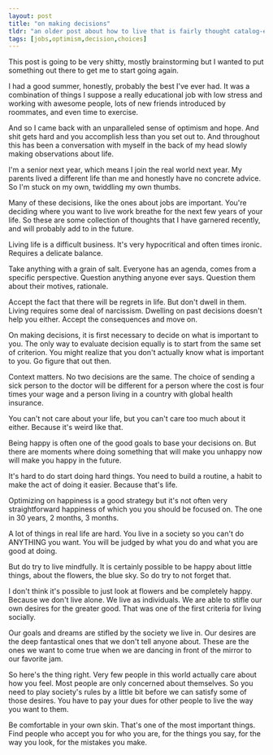 ```yaml
---
layout: post
title: "on making decisions"
tldr: "an older post about how to live that is fairly thought catalog-esque - a lot of advice that sounds right but upon fruther thought is very contradicting."
tags: [jobs,optimism,decision,choices]
---
```


This post is going to be very shitty, mostly brainstorming but I wanted to put something out there to get me to start going again.

I had a good summer, honestly, probably the best I've ever had. It was a combination of things I suppose a really educational job with low stress and working with awesome people, lots of new friends introduced by roommates, and even time to exercise.

And so I came back with an unparalleled sense of optimism and hope. And shit gets hard and you accomplish less than you set out to. And throughout this has been a conversation with myself in the back of my head slowly making observations about life.

I'm a senior next year, which means I join the real world next year. My parents lived a different life than me and honestly have no concrete advice. So I'm stuck on my own, twiddling my own thumbs.

Many of these decisions, like the ones about jobs are important. You're deciding where you want to live work breathe for the next few years of your life. So these are some collection of thoughts that I have garnered recently, and will probably add to in the future.

Living life is a difficult business. It's very hypocritical and often times ironic. Requires a delicate balance.

Take anything with a grain of salt. Everyone has an agenda, comes from a specific perspective. Question anything anyone ever says. Question them about their motives, rationale. 

Accept the fact that there will be regrets in life.
But don't dwell in them. Living requires some deal of narcissism. Dwelling on past decisions doesn't help you either. Accept the consequences and move on. 

On making decisions, it is first necessary to decide on what is important to you. The only way to evaluate decision equally is to start from the same set of criterion. You might realize that you don't actually know what is important to you. Go figure that out then.

Context matters. No two decisions are the same. The choice of sending a sick person to the doctor will be different for a person where the cost is four times your wage and a person living in a country with global health insurance.

You can't not care about your life, but you can't care too much about it either. Because it's weird like that. 

Being happy is often one of the good goals to base your decisions on. But there are moments where doing something that will make you unhappy now will make you happy in the future. 

It's hard to do start doing hard things. You need to build a routine, a habit to make the act of doing it easier. Because that's life.

Optimizing on happiness is a good strategy but it's not often very straightforward happiness of which you you should be focused on. The one in 30 years, 2 months, 3 months.

A lot of things in real life are hard. You live in a society so you can't do ANYTHING you want. You will be judged by what you do and what you are good at doing. 

But do try to live mindfully. It is certainly possible to be happy about little things, about the flowers, the blue sky. So do try to not forget that. 

I don't think it's possible to just look at flowers and be completely happy. Because we don't live alone. We live as individuals. We are able to stifle our own desires for the greater good. That was one of the first criteria for living socially.

Our goals and dreams are stifled by the society we live in. Our desires are the deep fantastical ones that we don't tell anyone about. These are the ones we want to come true when we are dancing in front of the mirror to our favorite jam.

So here's the thing right. Very few people in this world actually care about how you feel. Most people are only concerned about themselves. So you need to play society's rules by a little bit before we can satisfy some of those desires. You have to pay your dues for other people to live the way you want to them.

Be comfortable in your own skin. That's one of the most important things. Find people who accept you for who you are, for the things you say, for the way you look, for the mistakes you make. 



